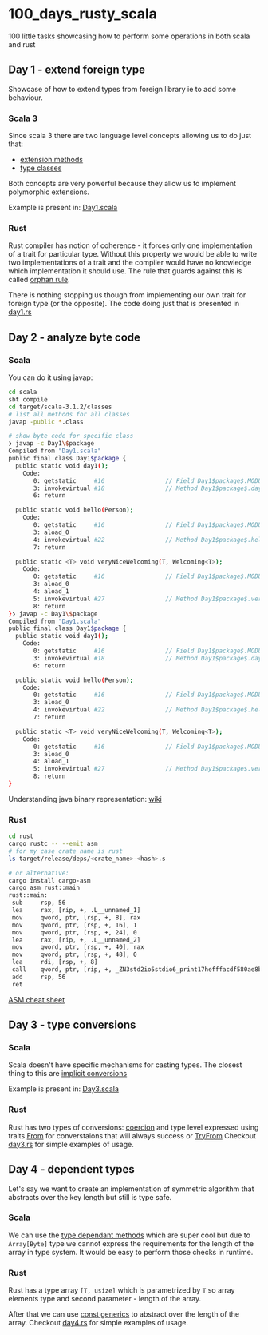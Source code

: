 # 100_days_rusty_scala

100 little tasks showcasing how to perform some operations in both scala and rust

## Day 1 - extend foreign type

Showcase of how to extend types from foreign library ie to add some
behaviour.

### Scala 3

Since scala 3 there are two language level concepts allowing us to do
just that:

- [extension methods](https://docs.scala-lang.org/scala3/book/ca-extension-methods.html)
- [type classes](https://docs.scala-lang.org/scala3/book/ca-type-classes.html)

Both concepts are very powerful because they allow us to implement
polymorphic extensions. 

Example is present in: [Day1.scala](scala/src/main/scala/Day1.scala)

### Rust

Rust compiler has notion of coherence - it forces only one implementation 
of a trait for particular type.
Without this property we would be able to write two implementations of a
trait and the compiler would
have no knowledge which implementation it should use.
The rule that guards against this is called [orphan
rule](https://github.com/Ixrec/rust-orphan-rules#what-are-the-orphan-rules).


There is nothing stopping us though from implementing
our own trait for foreign type (or the opposite).
The code doing just that is presented in
[day1.rs](./rust/examples/day1.rs)

## Day 2 - analyze byte code

### Scala

You can do it using javap:

```bash
cd scala
sbt compile
cd target/scala-3.1.2/classes
# list all methods for all classes
javap -public *.class  

# show byte code for specific class
❯ javap -c Day1\$package
Compiled from "Day1.scala"
public final class Day1$package {
  public static void day1();
    Code:
       0: getstatic     #16                 // Field Day1$package$.MODULE$:LDay1$package$;
       3: invokevirtual #18                 // Method Day1$package$.day1:()V
       6: return

  public static void hello(Person);
    Code:
       0: getstatic     #16                 // Field Day1$package$.MODULE$:LDay1$package$;
       3: aload_0
       4: invokevirtual #22                 // Method Day1$package$.hello:(LPerson;)V
       7: return

  public static <T> void veryNiceWelcoming(T, Welcoming<T>);
    Code:
       0: getstatic     #16                 // Field Day1$package$.MODULE$:LDay1$package$;
       3: aload_0
       4: aload_1
       5: invokevirtual #27                 // Method Day1$package$.veryNiceWelcoming:(Ljava/lang/Object;LWelcoming;)V
       8: return
}❯ javap -c Day1\$package
Compiled from "Day1.scala"
public final class Day1$package {
  public static void day1();
    Code:
       0: getstatic     #16                 // Field Day1$package$.MODULE$:LDay1$package$;
       3: invokevirtual #18                 // Method Day1$package$.day1:()V
       6: return

  public static void hello(Person);
    Code:
       0: getstatic     #16                 // Field Day1$package$.MODULE$:LDay1$package$;
       3: aload_0
       4: invokevirtual #22                 // Method Day1$package$.hello:(LPerson;)V
       7: return

  public static <T> void veryNiceWelcoming(T, Welcoming<T>);
    Code:
       0: getstatic     #16                 // Field Day1$package$.MODULE$:LDay1$package$;
       3: aload_0
       4: aload_1
       5: invokevirtual #27                 // Method Day1$package$.veryNiceWelcoming:(Ljava/lang/Object;LWelcoming;)V
       8: return
}
```

Understanding java binary representation:
[wiki](https://en.wikipedia.org/wiki/List_of_Java_bytecode_instructions)


### Rust 

```bash
cd rust
cargo rustc -- --emit asm
# for my case crate name is rust
ls target/release/deps/<crate_name>-<hash>.s

# or alternative:
cargo install cargo-asm
cargo asm rust::main
rust::main:
 sub     rsp, 56
 lea     rax, [rip, +, .L__unnamed_1]
 mov     qword, ptr, [rsp, +, 8], rax
 mov     qword, ptr, [rsp, +, 16], 1
 mov     qword, ptr, [rsp, +, 24], 0
 lea     rax, [rip, +, .L__unnamed_2]
 mov     qword, ptr, [rsp, +, 40], rax
 mov     qword, ptr, [rsp, +, 48], 0
 lea     rdi, [rsp, +, 8]
 call    qword, ptr, [rip, +, _ZN3std2io5stdio6_print17hefffacdf580ae8b0E@GOTPCREL]
 add     rsp, 56
 ret
```

[ASM cheat sheet](http://cs.brown.edu/courses/cs033/docs/guides/x64_cheatsheet.pdf)


## Day 3 - type conversions

### Scala

Scala doesn't have specific mechanisms for casting types.
The closest thing to this are [implicit conversions](https://docs.scala-lang.org/scala3/reference/contextual/conversions.html)

Example is present in: [Day3.scala](scala/src/main/scala/Day3.scala)


### Rust

Rust has two types of conversions: [coercion](https://web.mit.edu/rust-lang_v1.25/arch/amd64_ubuntu1404/share/doc/rust/html/book/first-edition/casting-between-types.html)
and type level expressed using traits [From](https://doc.rust-lang.org/std/convert/trait.From.html) for converstaions that will always success or 
[TryFrom](https://doc.rust-lang.org/stable/std/convert/trait.TryFrom.html)
Checkout [day3.rs](./rust/examples/day3.rs) for simple examples of usage.

## Day 4 - dependent types

Let's say we want to create an implementation of symmetric algorithm
that abstracts over the key length but still is type safe.

### Scala

We can use the [type dependant methods](https://blog.rockthejvm.com/scala-3-dependent-types/) which are super cool 
but due to `Array[Byte]` type we cannot express the requirements for the
length of the array in type system. It would be easy to perform those
checks in runtime.

### Rust

Rust has a type array `[T, usize]` which is parametrized by `T` so array
elements type and second parameter - length of the array. 

After that we can use [const generics](https://doc.rust-lang.org/reference/items/generics.html#const-generics) to abstract over the length of the array.
Checkout [day4.rs](./rust/examples/day4.rs) for simple examples of usage.
